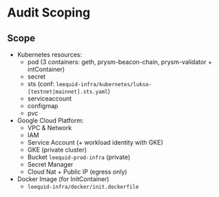 # Audit Scoping

## Scope

- Kubernetes resources:
  - pod (3 containers: geth, prysm-beacon-chain, prysm-validator + intContainer)
  - secret
  - sts (conf: `leequid-infra/kubernetes/lukso-[testnet|mainnet].sts.yaml`)
  - serviceaccount
  - configmap
  - pvc
- Google Cloud Platform: 
  - VPC & Network 
  - IAM
  - Service Account (+ workload identity with GKE)
  - GKE (private cluster)
  - Bucket `leequid-prod-infra` (private)
  - Secret Manager
  - Cloud Nat + Public IP (egress only)
- Docker Image (for InitContainer)
    - `leequid-infra/docker/init.dockerfile`
